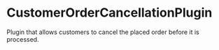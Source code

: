 # CustomerOrderCancellationPlugin
Plugin that allows customers to cancel the placed order before it is processed.
